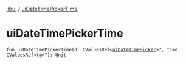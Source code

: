 [libui](index.md) / [uiDateTimePickerTime](./ui-date-time-picker-time.md)

# uiDateTimePickerTime

`fun uiDateTimePickerTime(d: CValuesRef<`[`uiDateTimePicker`](ui-date-time-picker.md)`>?, time: CValuesRef<`[`tm`](tm.md)`>?): `[`Unit`](https://kotlinlang.org/api/latest/jvm/stdlib/kotlin/-unit/index.html)